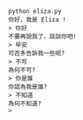     python eliza.py
    你好，我是 Eliza ! 
    > 你好
    不要再說我了，談談你吧!
    > 早安
    可否多告訴我一些呢?
    > 不可
    為何不可?
    > 你是誰 
    你認為我是誰?
    > 不知道
    為何不知道?
    >